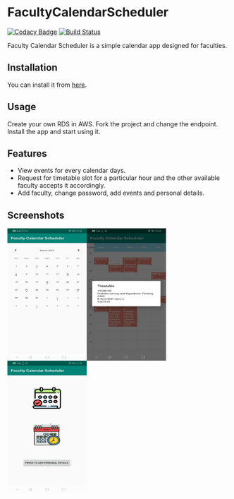 # FacultyCalendarScheduler

[![Codacy Badge](https://api.codacy.com/project/badge/Grade/91609ba80d5849648a16f065a73a1f82)](https://app.codacy.com/manual/sanjailal/FacultyCalendarScheduler?utm_source=github.com&utm_medium=referral&utm_content=sanjailal/FacultyCalendarScheduler&utm_campaign=Badge_Grade_Dashboard)
[![Build Status](https://travis-ci.org/sanjailal/FacultyCalendarScheduler.svg?branch=master)](https://travis-ci.org/sanjailal/FacultyCalendarScheduler)

Faculty Calendar Scheduler is a simple calendar app designed for faculties.

## Installation

You can install it from [here](https://bit.ly/2yK9hHC).


## Usage

Create your own RDS in AWS. Fork the project and change the endpoint. Install the app and start using it.

## Features

* View events for every calendar days.
* Request for timetable slot for a particular hour and the other available faculty accepts it accordingly. 
* Add faculty, change password, add events and personal details.

## Screenshots

<img align="left" width="180" height="300" src="https://github.com/sanjailal/FacultyCalendarScheduler/blob/master/Screenshots/Calendar%20View.jpg">

<img align="center" width="180" height="300" src="https://github.com/sanjailal/FacultyCalendarScheduler/blob/master/Screenshots/Timetable%20View.jpg">

<img align="left" width="180" height="300" src="https://github.com/sanjailal/FacultyCalendarScheduler/blob/master/Screenshots/ViewSelection.jpg">

